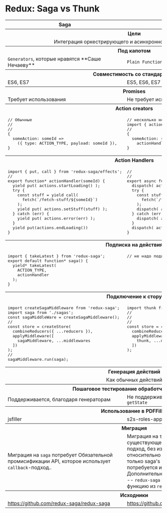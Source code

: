 # Redux: Saga vs Thunk

<table>
  <colgroup>
    <col width="50%"/>
    <col width="50%"/>
  </colgroup>
  <tr>
    <th>Saga</th>
    <th>Thunk</th>
  </tr>
  <tr>
    <th colspan="2">Цели</th>
  </tr>
  <tr>
    <td colspan="2"  align="center">Интеграция оркестрирующего и асинхронного кода в <code>Redux.store</code></td>
  </tr>
  <tr>
    <th colspan="2">Под капотом</th>
  </tr>
  <tr>
    <td><code>Generators</code>, которые нравятся **Саше Нечаеву**</td>
    <td><code>Plain Function</code></td>
  </tr>
  <tr>
    <th colspan="2">Совместимость со стандартами</th>
  </tr>
  <tr>
    <td>ES6, ES7</td>
    <td>ES5, ES6, ES7</td>
  </tr>
  <tr>
    <th colspan="2">Promises</th>
  </tr>
  <tr>
    <td>Требует использования</td>
    <td>Не требует использования, но поддерживает</td>
  </tr>
  <tr>
    <th colspan="2">Action creators</th>
  </tr>
  <tr>
    <td valign="top">
<pre lang="javascript">// Обычные
//
//
{
  someAction: someId => 
    ({ type: ACTION_TYPE, payload: someId }),
}
</pre>
</td>
    <td valign="top">
<pre lang="javascript">// несколько необычные, но понятные
import { actionHandler } from './action-handlers';
//
{
  someAction: someId => 
    actionHandler.bind(null, someId),
}
</pre>
    </td>
  </tr>
  <tr>
    <th colspan="2">Action Handlers</th>
  </tr>
  <tr>
    <td valign="top">
<pre lang="javascript">
import { put, call } from 'redux-saga/effects';
//
export function* actionHandler(someId) {
  yield put( actions.startLoading() );
  try {
    const stuff = yield call( 
      fetch(`/fetch-stuff/${someId}`)
    );
    yield put( actions.setStuff(stuff) );
  } catch (err) {
    yield put( actions.error(err) );
  }
  yield put(actions.endLoading())
}
</pre>
    </td>
    <td valign="top">
<pre lang="javascript">
//
//
export async function actionHandler(someId, dispatch) {
  dispatch( actions.startLoading() );
  try {
    const stuff = await (
      fetch(`/fetch-stuff/${someId}`)
    );
    dispatch( actions.setStuff(stuff) )
  } catch (err) {
    dispatch( actions.error(err) );
  }
  dispatch( actions.endLoading() );
}
</pre>
    </td>
  </tr>
  <tr>
    <th colspan="2">Подписка на действия</th>
  </tr>
  <tr>
    <td valign="top">
<pre lang="javascript">
import { takeLatest } from 'redux-saga';
export default function* saga() {
  yield* takeLatest(
    ACTION_TYPE, 
    actionHandler
  );
}
</pre>
    </td>
    <td valign="top">
<pre lang="javascript">
// не надо подписываться на действия
</pre>
    </td>
  </tr>
    <tr>
    <th colspan="2">Подключение к стору</th>
  </tr>
  <tr>
    <td valign="top">
<pre lang="javascript">
import createSagaMiddleware from 'redux-saga';
import saga from './sagas';
const sagaMiddleWare = createSagaMiddleware();
//
const store = createStore(
  combineReducers({ ...reducers }),
  applyMiddleware([ 
    sagaMiddleware, ...middlewares 
  ])
);
//
sagaMiddleware.run(saga);
</pre>
    </td>
    <td valign="top">
<pre lang="javascript">
import thunk from 'redux-thunk';
//
//
//
const store = createStore(
  combineReducers({ ...reducers }),
  applyMiddleware([ 
    thunk, ...middlewares 
  ])
);
</pre>
    </td>
  </tr>
  <tr>
    <th colspan="2">Генерация действий</th>
  </tr>
  <tr>
    <td colspan="2" align="center">Как обычных действий</td>
  </tr>
  <tr>
    <th colspan="2">Пошаговое тестирование обработчика действия</th>
  </tr>
  <tr>
    <td>Поддерживается, благодаря генераторам</td>
    <td>Не поддерживается. Требуется mock-нуть <code>dispatch</code> и <code>getState</code></td>
  </tr>
  <tr>
    <th colspan="2">Использование в PDFFiller</th>
  </tr>
  <tr>
    <td>jsfiller</td>
    <td>s2s-roles-app, filePicker</td>
  </tr>
  <tr>
    <th colspan="2">Миграция</th>
  </tr>
  <tr>
    <td>Миграция на <code>saga</code> потребует Обязательной промисификации API,
        которое использует <code>callback</code>-подход..</td>
    <td>Миграция на <code>thunk</code> позволит использовать существующее API,
        которое использует <code>callback</code>-подход, без изменений.
        Миграция с <code>saga</code> на <code>thunk</code> относительно несложная,
        т.к. изменения каснуться только saga's и объявления действий и не потребуется изменять 
        код, генерирующий действия.
        Дополнительно немного уменьшиться размер сборки -- <code>redux-saga</code>
        будет заменена на легковесную функцию из <code>redux-thunk</code>
        </td>
  </tr>
  <tr>
    <th colspan="2">Исходники</th>
  </tr>
  <tr>
    <td><a href="https://github.com/redux-saga/redux-saga">https://github.com/redux-saga/redux-saga</a></td>
    <td><a href="https://github.com/gaearon/redux-thunk">https://github.com/gaearon/redux-thunk</a></td>
  </tr>

</table>

